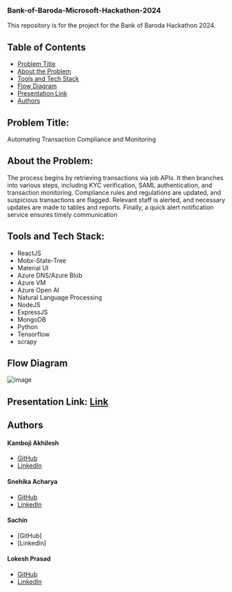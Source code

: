 ### Bank-of-Baroda-Microsoft-Hackathon-2024

This repository is for the project for the Bank of Baroda Hackathon 2024.

## Table of Contents
- [Problem Title](#problem-title)
- [About the Problem](#about-the-problem)
- [Tools and Tech Stack](#tools-and-tech-stack)
- [Flow Diagram](#flow-diagram)
- [Presentation Link](#presentation-link)
- [Authors](#authors)

## Problem Title:
Automating Transaction Compliance and Monitoring

## About the Problem:
The process begins by retrieving transactions via job APIs. It then branches into various steps, including KYC verification, SAML authentication, and transaction monitoring. Compliance rules and regulations are updated, and suspicious transactions are flagged. Relevant staff is alerted, and necessary updates are made to tables and reports. Finally, a quick alert notification service ensures timely communication

## Tools and Tech Stack:
* ReactJS
* Mobx-State-Tree
* Material UI
* Azure DNS/Azure Blob
* Azure VM
* Azure Open AI
* Natural Language Processing
* NodeJS
* ExpressJS
* MongoDB
* Python
* Tensorflow
* scrapy

## Flow Diagram
![image](https://github.com/Kamboji-Akhilesh/Bank-of-Baroda-Microsoft-Hackathon-2024/assets/95036896/bd98250d-703a-4560-b5bc-00b914d1a226)


## Presentation Link: [Link](https://docs.google.com/presentation/d/169soJKQjqQWilEMHs9AUX1Zf2AQkWisbNXgfXXnVbPA/edit?usp=sharing)

## Authors

#### Kamboji Akhilesh
* [GitHub](https://github.com/kamboji-akhilesh)
* [LinkedIn](https://in.linkedin.com/in/kamboji-akhilesh-b9333b12b)

#### Snehika Acharya
* [GitHub](https://github.com/snehakacharya)
* [LinkedIn](https://www.linkedin.com/in/snehika-acharya)

#### Sachin
* [GitHub]
* [LinkedIn]

#### Lokesh Prasad
* [GitHub](https://github.com/LOKESHPRASAD12)
* [LinkedIn](https://www.linkedin.com/in/lokeshprasad125)
